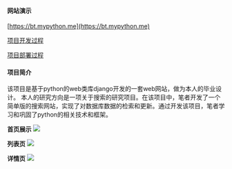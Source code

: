 

#### 网站演示

[https://bt.mypython.me](https://bt.mypython.me)

[项目开发过程](https://github.com/geeeeeeeek/bt/blob/master/开发过程.md)
 
[项目部署过程](https://github.com/geeeeeeeek/bt/blob/master/项目部署.md)


#### 项目简介

该项目是基于python的web类库django开发的一套web网站，做为本人的毕业设计。
本人的研究方向是一项关于搜索的研究项目。在该项目中，笔者开发了一个简单版的搜索网站，实现了对数据库数据的检索和更新。通过开发该项目，笔者学习和巩固了python的相关技术和框架。


**首页展示** 
![](https://user-gold-cdn.xitu.io/2019/3/8/1695c36098340f96?w=500&h=333&f=png&s=37497)

**列表页**
![](https://user-gold-cdn.xitu.io/2019/3/8/1695c36791411287?w=500&h=320&f=png&s=116158)

**详情页**
![](https://user-gold-cdn.xitu.io/2019/3/8/1695c36c2b52f085?w=500&h=238&f=png&s=63526)
